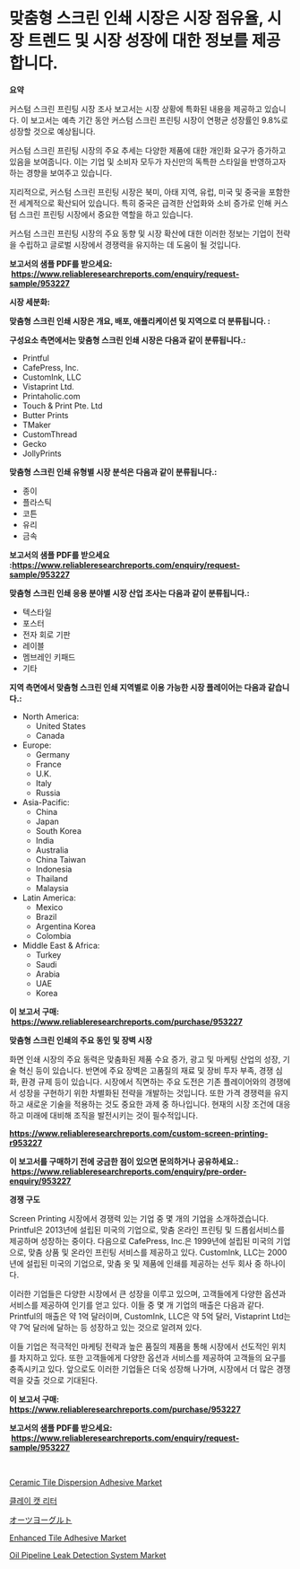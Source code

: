 <p><h1>맞춤형 스크린 인쇄 시장은 시장 점유율, 시장 트렌드 및 시장 성장에 대한 정보를 제공합니다.</h1></p><p><strong>요약</strong></p>
<p><p>커스텀 스크린 프린팅 시장 조사 보고서는 시장 상황에 특화된 내용을 제공하고 있습니다. 이 보고서는 예측 기간 동안 커스텀 스크린 프린팅 시장이 연평균 성장률인 9.8%로 성장할 것으로 예상됩니다. </p><p>커스텀 스크린 프린팅 시장의 주요 추세는 다양한 제품에 대한 개인화 요구가 증가하고 있음을 보여줍니다. 이는 기업 및 소비자 모두가 자신만의 독특한 스타일을 반영하고자 하는 경향을 보여주고 있습니다. </p><p>지리적으로, 커스텀 스크린 프린팅 시장은 북미, 아태 지역, 유럽, 미국 및 중국을 포함한 전 세계적으로 확산되어 있습니다. 특히 중국은 급격한 산업화와 소비 증가로 인해 커스텀 스크린 프린팅 시장에서 중요한 역할을 하고 있습니다. </p><p>커스텀 스크린 프린팅 시장의 주요 동향 및 시장 확산에 대한 이러한 정보는 기업이 전략을 수립하고 글로벌 시장에서 경쟁력을 유지하는 데 도움이 될 것입니다.</p></p>
<p><strong>보고서의 샘플 PDF를 받으세요: &nbsp;<a href="https://www.reliableresearchreports.com/enquiry/request-sample/953227">https://www.reliableresearchreports.com/enquiry/request-sample/953227</a></strong></p>
<p><strong>시장 세분화:</strong></p>
<p><strong> 맞춤형 스크린 인쇄 시장은 개요, 배포, 애플리케이션 및 지역으로 더 분류됩니다. :</strong></p>
<p><strong>구성요소 측면에서는 맞춤형 스크린 인쇄 시장은 다음과 같이 분류됩니다.:</strong></p>
<p><ul><li>Printful</li><li>CafePress, Inc.</li><li>CustomInk, LLC</li><li>Vistaprint Ltd.</li><li>Printaholic.com</li><li>Touch & Print Pte. Ltd</li><li>Butter Prints</li><li>TMaker</li><li>CustomThread</li><li>Gecko</li><li>JollyPrints</li></ul></p>
<p><strong> 맞춤형 스크린 인쇄 유형별 시장 분석은 다음과 같이 분류됩니다.:</strong></p>
<p><ul><li>종이</li><li>플라스틱</li><li>코튼</li><li>유리</li><li>금속</li></ul></p>
<p><strong>보고서의 샘플 PDF를 받으세요 :<a href="https://www.reliableresearchreports.com/enquiry/request-sample/953227">https://www.reliableresearchreports.com/enquiry/request-sample/953227</a></strong></p>
<p><strong> 맞춤형 스크린 인쇄 응용 분야별 시장 산업 조사는 다음과 같이 분류됩니다.:</strong></p>
<p><ul><li>텍스타일</li><li>포스터</li><li>전자 회로 기판</li><li>레이블</li><li>멤브레인 키패드</li><li>기타</li></ul></p>
<p><strong>지역 측면에서 맞춤형 스크린 인쇄 지역별로 이용 가능한 시장 플레이어는 다음과 같습니다.:</strong></p>
<p><ul>
    <li>
        North America:
        <ul>
            <li>United States</li>
            <li>Canada</li>
        </ul>
    </li>
    <li>
        Europe:
        <ul>
            <li>Germany</li>
            <li>France</li>
            <li>U.K.</li>
            <li>Italy</li>
            <li>Russia</li>
        </ul>
    </li>
    <li>
        Asia-Pacific:
        <ul>
            <li>China</li>
            <li>Japan</li>
            <li>South Korea</li>
            <li>India</li>
            <li>Australia</li>
            <li>China Taiwan</li>
            <li>Indonesia</li>
            <li>Thailand</li>
            <li>Malaysia</li>
        </ul>
    </li>
    <li>
        Latin America:
        <ul>
            <li>Mexico</li>
            <li>Brazil</li>
            <li>Argentina Korea</li>
            <li>Colombia</li>
        </ul>
    </li>
    <li>
        Middle East & Africa:
        <ul>
            <li>Turkey</li>
            <li>Saudi</li>
            <li>Arabia</li>
            <li>UAE</li>
            <li>Korea</li>
        </ul>
    </li>
    </ul></p>
<p><strong>이 보고서 구매: &nbsp;<a href="https://www.reliableresearchreports.com/purchase/953227">https://www.reliableresearchreports.com/purchase/953227</a></strong></p>
<p><strong>맞춤형 스크린 인쇄의 주요 동인 및 장벽 시장</strong></p>
<p><p>화면 인쇄 시장의 주요 동력은 맞춤화된 제품 수요 증가, 광고 및 마케팅 산업의 성장, 기술 혁신 등이 있습니다. 반면에 주요 장벽은 고품질의 재료 및 장비 투자 부족, 경쟁 심화, 환경 규제 등이 있습니다. 시장에서 직면하는 주요 도전은 기존 플레이어와의 경쟁에서 성장을 구현하기 위한 차별화된 전략을 개발하는 것입니다. 또한 가격 경쟁력을 유지하고 새로운 기술을 적용하는 것도 중요한 과제 중 하나입니다. 현재의 시장 조건에 대응하고 미래에 대비해 조직을 발전시키는 것이 필수적입니다.</p></p>
<p><strong><a href="https://www.reliableresearchreports.com/custom-screen-printing-r953227">https://www.reliableresearchreports.com/custom-screen-printing-r953227</a></strong></p>
<p><strong>이 보고서를 구매하기 전에 궁금한 점이 있으면 문의하거나 공유하세요.: &nbsp;<a href="https://www.reliableresearchreports.com/enquiry/pre-order-enquiry/953227">https://www.reliableresearchreports.com/enquiry/pre-order-enquiry/953227</a></strong></p>
<p><strong>경쟁 구도</strong></p>
<p><p>Screen Printing 시장에서 경쟁력 있는 기업 중 몇 개의 기업을 소개하겠습니다. Printful은 2013년에 설립된 미국의 기업으로, 맞춤 온라인 프린팅 및 드롭쉽서비스를 제공하며 성장하는 중이다. 다음으로 CafePress, Inc.은 1999년에 설립된 미국의 기업으로, 맞춤 상품 및 온라인 프린팅 서비스를 제공하고 있다. CustomInk, LLC는 2000년에 설립된 미국의 기업으로, 맞춤 옷 및 제품에 인쇄를 제공하는 선두 회사 중 하나이다.</p><p>이러한 기업들은 다양한 시장에서 큰 성장을 이루고 있으며, 고객들에게 다양한 옵션과 서비스를 제공하여 인기를 얻고 있다. 이들 중 몇 개 기업의 매출은 다음과 같다. Printful의 매출은 약 1억 달러이며, CustomInk, LLC은 약 5억 달러, Vistaprint Ltd는 약 7억 달러에 달하는 등 성장하고 있는 것으로 알려져 있다.</p><p>이들 기업은 적극적인 마케팅 전략과 높은 품질의 제품을 통해 시장에서 선도적인 위치를 차지하고 있다. 또한 고객들에게 다양한 옵션과 서비스를 제공하여 고객들의 요구를 충족시키고 있다. 앞으로도 이러한 기업들은 더욱 성장해 나가며, 시장에서 더 많은 경쟁력을 갖출 것으로 기대된다.</p></p>
<p><strong>이 보고서 구매: &nbsp; <a href="https://www.reliableresearchreports.com/purchase/953227">https://www.reliableresearchreports.com/purchase/953227</a></strong></p>
<p><strong>보고서의 샘플 PDF를 받으세요: &nbsp;<a href="https://www.reliableresearchreports.com/enquiry/request-sample/953227">https://www.reliableresearchreports.com/enquiry/request-sample/953227</a></strong><strong></strong></p>
<p>&nbsp;</p>
<p><p><a href="https://github.com/marthawweekle/Market-Research-Report-List-1/blob/main/ceramic-tile-dispersion-adhesive-market.md">Ceramic Tile Dispersion Adhesive Market</a></p><p><a href="https://github.com/JackieFauhey9089475/Market-Research-Report-List-1/blob/main/334859563959.md">클레이 캣 리터</a></p><p><a href="https://github.com/CloydAbbott2023/Market-Research-Report-List-1/blob/main/602472665327.md">オーツヨーグルト</a></p><p><a href="https://github.com/HenrietteMills1/Market-Research-Report-List-1/blob/main/enhanced-tile-adhesive-market.md">Enhanced Tile Adhesive Market</a></p><p><a href="https://www.linkedin.com/pulse/oil-pipeline-leak-detection-system-market-analysis-xlqcc">Oil Pipeline Leak Detection System Market</a></p></p>